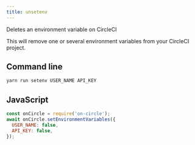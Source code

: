 ```yaml
---
title: unsetenv
---
```


<div class="lead">Deletes an environment variable on CircleCI</div>

This will remove one or several environment variables from your CircleCI
project.

## Command line

```bash
yarn run setenv USER_NAME API_KEY
```

## JavaScript

```javascript
const onCircle = require('on-circle');
await onCircle.setEnvironmentVariables({
  USER_NAME: false,
  API_KEY: false,
});
```
